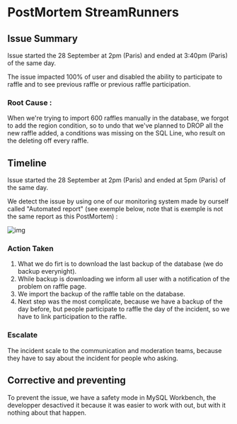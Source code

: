 # PostMortem StreamRunners

## Issue Summary

Issue started the 28 September at 2pm (Paris) and ended at 3:40pm (Paris) of the same day.

The issue impacted 100% of user and disabled the ability to participate to raffle and to see previous raffle or previous raffle participation.

### Root Cause :

When we're trying to import 600 raffles manually in the database, we forgot to add the region condition, so to undo that we've planned to DROP all the new raffle added, a conditions was missing on the SQL Line, who result on the deleting off every raffle.

## Timeline

Issue started the 28 September at 2pm (Paris) and ended at 5pm (Paris) of the same day.

We detect the issue by using one of our monitoring system made by ourself called "Automated report" (see exemple below, note that is exemple is not the same report as this PostMortem) :

![img](http://image.noelshack.com/fichiers/2022/39/4/1664445954-screenshot-61.png)

### Action Taken

1. What we do firt is to download the last backup of the database (we do backup everynight).
2. While backup is downloading we inform all user with a notification of the problem on raffle page.
3. We import the backup of the raffle table on the database.
4. Next step was the most complicate, because we have a backup of the day before, but people participate to raffle the day of the incident, so we have to link participation to the raffle.


### Escalate

The incident scale to the communication and moderation teams, because they have to say about the incident for people who asking.

## Corrective and preventing

To prevent the issue, we have a safety mode in MySQL Workbench, the developper desactived it because it was easier to work with out, but with it nothing about that happen.

